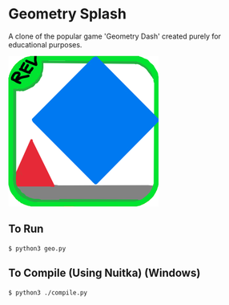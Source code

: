 # Geometry Splash
A clone of the popular game 'Geometry Dash' created purely for educational purposes.

![Geometry Splash logo](icons/Geometry_Splash_Logo.png)

## To Run
```console
$ python3 geo.py
```
## To Compile (Using Nuitka) (Windows)
```console
$ python3 ./compile.py
```